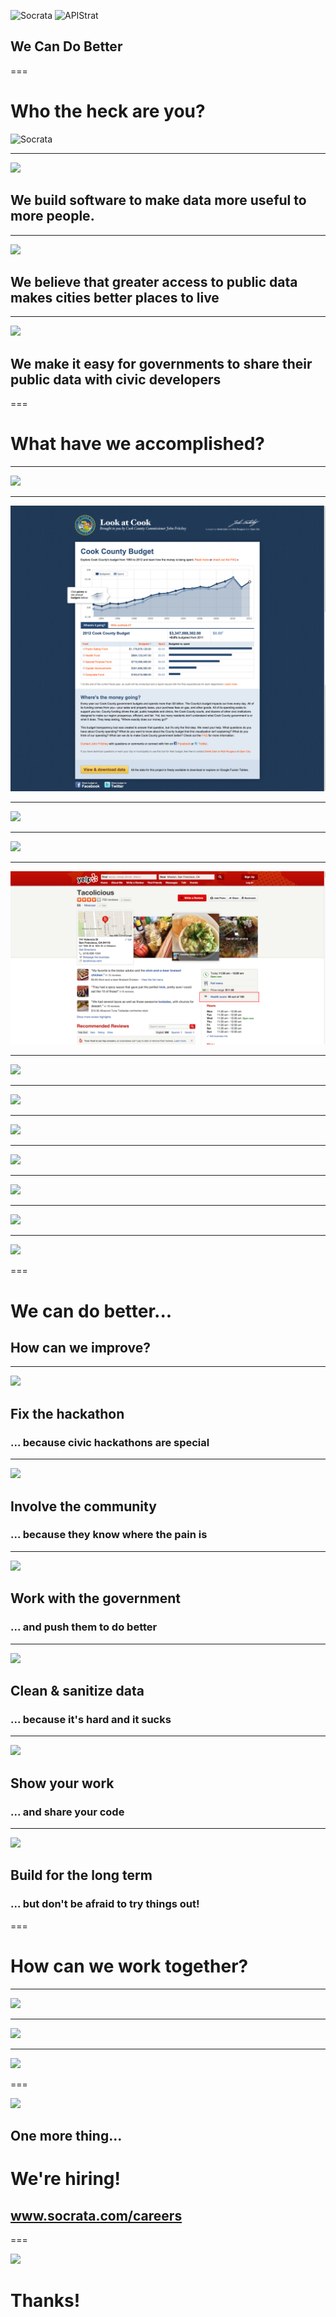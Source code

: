 ![Socrata](/presentations/img/socrata-white-medium.png) ![APIStrat](/presentations/img/apistrat.png)

## We Can Do Better

===

# Who the heck are you?

![Socrata](/presentations/img/socrata-white-medium.png)

---

<img class="fullscreen-img" src="/presentations/img/at_table.jpg" />

<h2>We build <span class="toy-store-blue">software</span> to make data <span class="blushing-salmon">more useful</span> to <span class="golden">more people</span>.</h2>

<!-- https://www.flickr.com/photos/hyku/2497370097 -->
--- 

<img class="fullscreen-img" src="/presentations/img/city.jpg" />

<h2>We believe that <span class="toy-store-blue">greater access</span> to <span class="blushing-salmon">public data</span> makes cities <span class="golden">better places to live</span></h2>

---

<img class="fullscreen-img" src="/presentations/img/city_hall.jpg" />

<h2>We make it <span class="toy-store-blue">easy</span> for <span class="blushing-salmon">governments</span> to share their public data with <span class="golden">civic developers</span></h2>

===

# What have we accomplished?

---

<img class="fullscreen-img" src="./img/citygram.png" />

---

<img class="fullscreen-img" src="./img/lookatcook.png" />

---

<img class="fullscreen-img" src="/presentations/img/budget.png" />

---

<img class="fullscreen-img" src="/presentations/img/expenditures.png"/>

---

<img class="fullscreen-img" src="./img/yelp.png" />

---

<img class="fullscreen-img" src="/presentations/img/daycare.png"/>

---

<img class="fullscreen-img" src="/presentations/img/healthpocket.png"/>

---

<img class="fullscreen-img" src="/presentations/img/bigapps.png"/>

---

<img class="fullscreen-img" src="/presentations/img/mcm.png"/>

---

<img class="fullscreen-img" src="/presentations/img/596acres.png"/>

---

<img class="fullscreen-img" src="/presentations/img/recollect.png"/>

---

<img class="fullscreen-img" src="/presentations/img/imp.jpg"/>

===

# We can do better...
<h2 class="fragment">How can we improve?</h2>

---

<img class="fullscreen-img" src="/presentations/img/hackathon.jpg" />

## Fix the hackathon
<h3 class="fragment">... because civic hackathons are special</h3>

---

<img class="fullscreen-img" src="/presentations/img/community_meeting.jpg"/>

## Involve the community
<h3 class="fragment">... because they know where the pain is</h3>

<!-- https://www.flickr.com/photos/usacehq/14358340888 -->

---

<img class="fullscreen-img" src="/presentations/img/mayor_emmanuel.jpg"/>

## Work with the government
<h3 class="fragment">... and push them to do better</h3>

<!-- https://www.flickr.com/photos/juggernautco/5172631566 -->

---

<img class="fullscreen-img" src="/presentations/img/shoveling_shit.jpg"/>

## Clean & sanitize data
<h3 class="fragment">... because it's hard and it sucks</h3>

<!-- https://www.flickr.com/photos/asplund/14000712061/in/photostream/ -->

---

<img class="fullscreen-img" src="/presentations/img/chalkboard.jpg"/>

## Show your work
<h3 class="fragment">... and share your code</h3>

---

<img class="fullscreen-img" src="/presentations/img/aqueduct.jpg"/>

<h2>Build for the long term</h2>
<h3 class="fragment">... but don't be afraid to try things out!</h3>

===

# How can we work together?

---

<img class="fullscreen-img" src="/presentations/img/communities.png"/>

---

<img class="fullscreen-img" src="/presentations/img/odn.png"/>

---

<img class="fullscreen-img" src="/presentations/img/dev.png"/>

===

<img class="fullscreen-img" src="/presentations/img/team.jpg" />

## One more thing...

<h1 class="fragment" data-fragment-index="0">We're hiring!</h1>

<h2 class="fragment" data-fragment-index="1"><a href="http://www.socrata.com/careers">www.socrata.com/careers</a></h2>

===

<img class="fullscreen-img" src="/presentations/img/maggie.jpg"/>

# Thanks!
